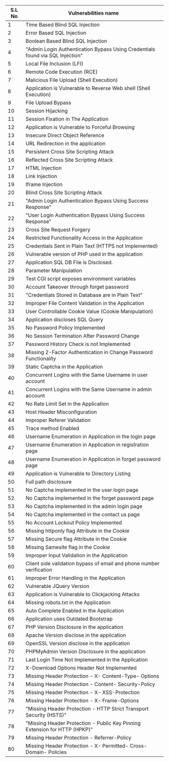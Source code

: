 | S.L No  | Vulnerabilities name |
| ------------- | -------------- |
1	|Time Based Blind SQL Injection
2	|Error Based SQL Injection
3	|Boolean Based Blind SQL Injection
4	|"Admin Login Authentication Bypass Using Credentials found via SQL Injection"
5	|Local File Inclusion (LFI)
6	|Remote Code Execution (RCE)
7	|Malicious File Upload (Shell Execution)
8	|Application is Vulnerable to Reverse Web shell (Shell Execution)
9	|File Upload Bypass 
10	|Session Hijacking
11	|Session Fixation in The Application
12	|Application is Vulnerable to Forceful Browsing
13	|Insecure Direct Object Reference
14	|URL Redirection in the application
15	|Persistent Cross Site Scripting Attack
16	|Reflected Cross Site Scripting Attack
17	|HTML Injection
18	|Link Injection
19	|Iframe Injection
20	|Blind Cross Site Scripting Attack
21	|"Admin Login Authentication Bypass Using Success Response"
22	|"User Login Authentication Bypass Using Success Response"
23	|Cross Site Request Forgery
24	|Restricted Functionality Access in the Application
25	|Credentials Sent in Plain Text (HTTPS not Implemented)
26	|Vulnerable version of PHP used in the application
27	|Application SQL DB File is Disclosed.
28	|Parameter Manipulation
29	|Test CGI script exposes environment variables
30	|Account Takeover through forget password
31	|"Credentials Stored in Database are in Plain Text"
32	|Improper File Content Validation in the Application
33	|User Controllable Cookie Value (Cookie Manipulation)
34	|Application discloses SQL Query
35	|No Password Policy Implemented
36	|No Session Termination After Password Change
37	|Password History Check is not Implemented
38	|Missing 2-Factor Authentication in Change Password Functionality
39	|Static Captcha in the Application
40	|Concurrent Logins with the Same Username in user account
41	|Concurrent Logins with the Same Username in admin account
42	|No Rate Limit Set in the Application
43	|Host Header Misconfiguration
44	|Improper Referer Validation
45	|Trace method Enabled
46	|Username Enumeration in Application in the login page
47	|Username Enumeration in Application in registration page
48	|Username Enumeration in Application in forget password page
49	|Application is Vulnerable to Directory Listing
50	|Full path disclosure
51	|No Captcha implemented in the user login page
52	|No Captcha implemented in the forget password page
53	|No Captcha implemented in the admin login page
54	|No Captcha implemented in the contact us page
55	|No Account Lockout Policy Implemented
56	|Missing httponly flag Attribute in the Cookie
57	|Missing Secure flag Attribute in the Cookie
58	|Missing Samesite flag in the Cookie
59	|Improper Input Validation in the Application
60	|Client side validation bypass of email and phone number verification
61	|Improper Error Handling in the Application
62	|Vulnerable JQuery Version
63	|Application is Vulnerable to Clickjacking Attacks
64	|Missing robots.txt in the Application
65	|Auto Complete Enabled in the Application
66	|Application uses Outdated Bootstrap
67	|PHP Version Disclosure in the application
68	|Apache Version disclose in the application
69	|OpenSSL Version disclose in the application
70	|PHPMyAdmin Version Disclosure in the application
71	|Last Login Time Not Implemented in the Application
72	|X-Download Options Header Not Implemented
73	|Missing Header Protection - X- Content-Type- Options
74	|Missing Header Protection - Content- Security-Policy
75	|Missing Header Protection - X- XSS-Protection
76	|Missing Header Protection - X- Frame-Options
77	|"Missing Header Protection - HTTP Strict Transport Security (HSTS)"
78	|"Missing Header Protection - Public Key Pinning Extension for HTTP (HPKP)"
79	|Missing Header Protection - Referrer-Policy
80	|Missing Header Protection - X- Permitted- Cross-Domain- Policies
